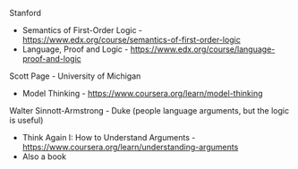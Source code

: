 
Stanford 
- Semantics of First-Order Logic - https://www.edx.org/course/semantics-of-first-order-logic
- Language, Proof and Logic - https://www.edx.org/course/language-proof-and-logic

Scott Page - University of Michigan
- Model Thinking - https://www.coursera.org/learn/model-thinking

Walter Sinnott-Armstrong - Duke (people language arguments, but the logic is useful)
- Think Again I: How to Understand Arguments - https://www.coursera.org/learn/understanding-arguments
- Also a book


